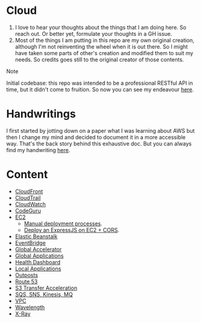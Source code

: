# Cloud

1. I love to hear your thoughts about the things that I am doing here. So reach out. Or better yet, formulate your thoughts in a GH issue.
2. Most of the things I am putting in this repo are my own original creation, although I'm not reinventing the wheel when it is out there. So I might have taken some parts of other's creation and modified them to suit my needs. So credits goes still to the original creator of those contents.

> [!NOTE]
>
> Initial codebase: this repo was intended to be a professional RESTful API in time, but it didn't come to fruition. So now you can see my endeavour [here](https://github.com/kasir-barati/paas-system/tree/initial-branch).

# Handwritings

I first started by jotting down on a paper what I was learning about AWS but then I change my mind and decided to document it in a more accessible way. That's the back story behind this exhaustive doc. But you can always find my handwriting [here](./aws/handwritings/README.md).

# Content

-   [CloudFront](./aws/CloudFront/README.md)
-   [CloudTrail](./aws/CloudTrail/README.md)
-   [CloudWatch](./aws/CloudWatch/README.md)
-   [CodeGuru](./aws/CodeGuru/README.md)
-   [EC2](./aws/EC2/README.md)
    -   [Manual deployment processes](./deploying-exercises/manual-deploy.md).
    -   [Deploy an ExpressJS on EC2 + CORS](./deploying-exercises/expressjs-cors/github-pipeline.md).
-   [Elastic Beanstalk](./aws/Elastic-Beanstalk/README.md)
-   [EventBridge](./aws/EventBridge/README.md)
-   [Global Accelerator](./aws/Global-Accelerator/README.md)
-   [Global Applications](./aws/global-app/README.md)
-   [Health Dashboard](./aws/Health-Dashboard/README.md)
-   [Local Applications](./aws/local-app/README.md)
-   [Outposts](./aws/Outposts/README.md)
-   [Route 53](./aws/Route-53/README.md)
-   [S3 Transfer Acceleration](./aws/S3-Transfer-Acceleration/README.md)
-   [SQS, SNS, Kinesis, MQ](./aws/SQS-SNS-Kinesis-MQ/README.md)
-   [VPC](./aws/VPC/README.md)
-   [Wavelength](./aws/Wavelength/README.md)
-   [X-Ray](./aws/X-Ray/README.md)
